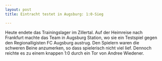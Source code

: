 ```yaml
---
layout: post
title: Eintracht testet in Augsburg: 1:0-Sieg

---
```


Heute endete das Trainingslager im Zillertal. Auf der Heimreise nach Frankfurt machte das Team in Augsburg Station, wo sie ein Testspiel gegen den Regionalligisten FC Augsburg austrug. Den Spielern waren die schweren Beine anzumerken, so dass spielerisch nicht viel lief. Dennoch reichte es zu einem knappen 1:0 durch ein Tor von Andree Wiedener.


